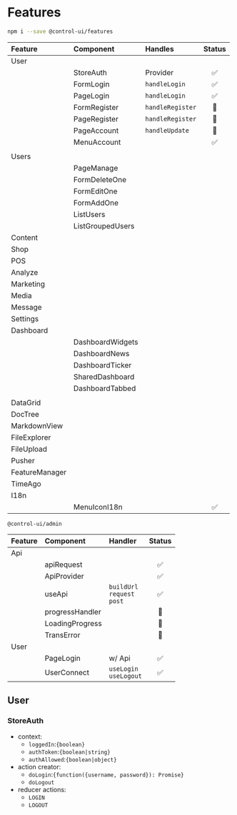 # Features

```bash
npm i --save @control-ui/features
```

| Feature | Component | Handles | Status |
| :--- | :--- | :--- | :---: |
| User |  |  | |
|      | StoreAuth | Provider | ✅ |
|      | FormLogin | `handleLogin` | ✅ |
|      | PageLogin | `handleLogin` | ✅ |
|      | FormRegister | `handleRegister` | 🔵 |
|      | PageRegister | `handleRegister` | 🔵 |
|      | PageAccount | `handleUpdate` | 🔵 |
|      | MenuAccount |  | ✅ |
|      |  |  |  |
| Users |  |  |  |
|       | PageManage |  |  |
|       | FormDeleteOne |  |  |
|       | FormEditOne |  |  |
|       | FormAddOne |  |  |
|       | ListUsers |  |  |
|       | ListGroupedUsers |  |  |
| Content |  |  |  |
| Shop |  |  |  |
| POS |  |  |  |
| Analyze |  |  |  |
| Marketing |  |  |  |
| Media |  |  |  |
| Message |  |  |  |
| Settings |  |  |  |
| Dashboard |  |  |  |
|           | DashboardWidgets |  |  |
|           | DashboardNews |  |  |
|           | DashboardTicker |  |  |
|           | SharedDashboard |  |  |
|           | DashboardTabbed |  |  |
|  |  |  |  |
| DataGrid |  |  |  |
| DocTree |  |  |  |
| MarkdownView |  |  |  |
| FileExplorer |  |  |  |
| FileUpload |  |  |  |
| Pusher |  |  |  |
| FeatureManager |  |  |  |
| TimeAgo |  |  |  |
| I18n |  |  |  |
|      | MenuIconI18n |  | ✅ |


`@control-ui/admin`


| Feature | Component | Handler | Status |
| :--- | :--- | :--- | :---: |
| Api |  |  |  |
|     | apiRequest |  | ✅ |
|     | ApiProvider |  | ✅ |
|     | useApi | `buildUrl`<br>`request`<br>`post` | ✅ |
|     | progressHandler |  | 🔵 |
|     | LoadingProgress |  | 🔵 |
|     | TransError |  | 🔵 |
| User |  |  |  |
|      | PageLogin | w/ Api | ✅ |
|      | UserConnect | `useLogin`<br>`useLogout` | ✅ |

## User

### StoreAuth

- context:
    - `loggedIn`:`{boolean}`
    - `authToken`:`{boolean|string}`
    - `authAllowed`:`{boolean|object}`
- action creator:
    - `doLogin`:`{function({username, password}): Promise}`
    - `doLogout`
- reducer actions:
    - `LOGIN`
    - `LOGOUT`
